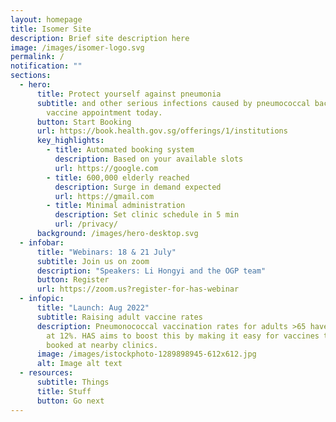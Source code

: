 ```yaml
---
layout: homepage
title: Isomer Site
description: Brief site description here
image: /images/isomer-logo.svg
permalink: /
notification: ""
sections:
  - hero:
      title: Protect yourself against pneumonia
      subtitle: and other serious infections caused by pneumococcal bacteria. Book a
        vaccine appointment today.
      button: Start Booking
      url: https://book.health.gov.sg/offerings/1/institutions
      key_highlights:
        - title: Automated booking system
          description: Based on your available slots
          url: https://google.com
        - title: 600,000 elderly reached
          description: Surge in demand expected
          url: https://gmail.com
        - title: Minimal administration
          description: Set clinic schedule in 5 min
          url: /privacy/
      background: /images/hero-desktop.svg
  - infobar:
      title: "Webinars: 18 & 21 July"
      subtitle: Join us on zoom
      description: "Speakers: Li Hongyi and the OGP team"
      button: Register
      url: https://zoom.us?register-for-has-webinar
  - infopic:
      title: "Launch: Aug 2022"
      subtitle: Raising adult vaccine rates
      description: Pneumonococcal vaccination rates for adults >65 have remained low
        at 12%. HAS aims to boost this by making it easy for vaccines to be
        booked at nearby clinics.
      image: /images/istockphoto-1289898945-612x612.jpg
      alt: Image alt text
  - resources:
      subtitle: Things
      title: Stuff
      button: Go next
---
```

